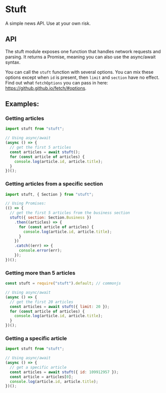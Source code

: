 # Stuft

A simple news API. Use at your own risk.

## API

The stuft module exposes one function that handles network requests and parsing. It returns a Promise, meaning you can also use the async/await syntax.

You can call the `stuft` function with several options. You can mix these options except when `id` is present, then `limit` and `section` have no effect. Find out what `fetchOptions` you can pass in here: https://github.github.io/fetch/#options.

## Examples:

### Getting articles
```javascript
import stuft from "stuft";

// Using async/await
(async () => {
  // get the first 5 articles
  const articles = await stuft();
  for (const article of articles) {
    console.log(article.id, article.title);
  }
})();
```

### Getting articles from a specific section
```javascript
import stuft, { Section } from "stuft";

// Using Promises:
(() => {
  // get the first 5 articles from the business section
  stuft({ section: Section.Business })
    .then((articles) => {
      for (const article of articles) {
        console.log(article.id, article.title);
      }
    })
    .catch((err) => {
      console.error(err);
    });
})();
```

### Getting more than 5 articles
```javascript
const stuft = require("stuft").default; // commonjs

// Using async/await
(async () => {
  // get the first 20 articles
  const articles = await stuft({ limit: 20 });
  for (const article of articles) {
    console.log(article.id, article.title);
  }
})();
```

### Getting a specific article
```javascript
import stuft from "stuft";

// Using async/await
(async () => {
  // get a specific article
  const articles = await stuft({ id: 109912957 });
  const article = articles[0];
  console.log(article.id, article.title);
})();
```
